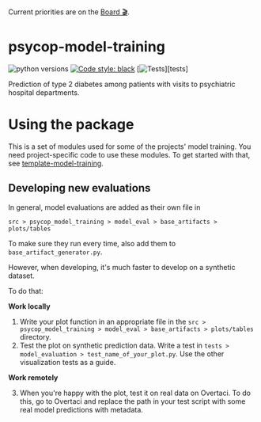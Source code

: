 Current priorities are on the 
[Board 🎬](https://github.com/orgs/Aarhus-Psychiatry-Research/projects/4/views/1).

psycop-model-training
==============================
![python versions](https://img.shields.io/badge/Python-%3E=3.9-blue)
[![Code style: black](https://img.shields.io/badge/Code%20Style-Black-black)](https://black.readthedocs.io/en/stable/the_black_code_style/current_style.html)
[![Tests](https://github.com/MartinBernstorff/psycop-model-training/actions/workflows/tests.yml/badge.svg)][tests]

Prediction of type 2 diabetes among patients with visits to psychiatric hospital departments.

# Using the package
This is a set of modules used for some of the projects' model training. You need project-specific code to use these modules. To get started with that, see [template-model-training](https://github.com/Aarhus-Psychiatry-Research/template-model-training).

## Developing new evaluations
In general, model evaluations are added as their own file in 

```src > psycop_model_training > model_eval > base_artifacts > plots/tables```

To make sure they run every time, also add them to `base_artifact_generator.py`.

However, when developing, it's much faster to develop on a synthetic dataset.

To do that:

**Work locally**
1. Write your plot function in an appropriate file in the `src > psycop_model_training > model_eval > base_artifacts > plots/tables` directory. 
2. Test the plot on synthetic prediction data. Write a test in `tests > model_evaluation > test_name_of_your_plot.py`. 
    Use the other visualization tests as a guide.

**Work remotely**

3. When you're happy with the plot, test it on real data on Overtaci. To do this, go to Overtaci and replace the path in your test script with some real model predictions with metadata.
